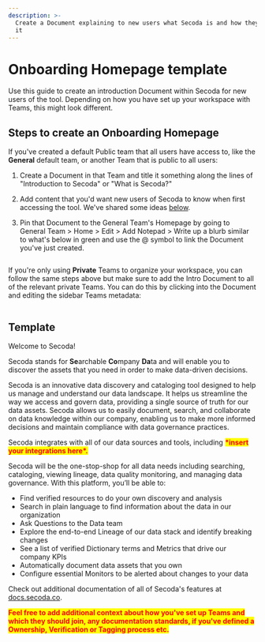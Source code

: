 ```yaml
---
description: >-
  Create a Document explaining to new users what Secoda is and how they can use
  it
---
```


# Onboarding Homepage template

Use this guide to create an introduction Document within Secoda for new users of the tool. Depending on how you have set up your workspace with Teams, this might look different.

## Steps to create an Onboarding Homepage

If you've created a default Public team that all users have access to, like the **General** default team, or another Team that is public to all users:

1. Create a Document in that Team and title it something along the lines of "Introduction to Secoda" or "What is Secoda?"
2. Add content that you'd want new users of Secoda to know when first accessing the tool. We've shared some ideas [below](onboarding-homepage-template.md#template).&#x20;
3.  Pin that Document to the General Team's Homepage by going to General Team > Home > Edit > Add Notepad > Write up a blurb similar to what's below in green and use the @ symbol to link the Document you've just created.

    <figure><img src="https://secoda-public-media-assets.s3.amazonaws.com/5417ebfa-5279-4962-a785-7a3e25c678ca.png" alt=""><figcaption></figcaption></figure>

If you're only using **Private** Teams to organize your workspace, you can follow the same steps above but make sure to add the Intro Document to all of the relevant private Teams. You can do this by clicking into the Document and editing the sidebar Teams metadata:

<figure><img src="https://secoda-public-media-assets.s3.amazonaws.com/4795a210-6685-4201-8614-754fc7dcf441.gif" alt=""><figcaption></figcaption></figure>

## Template

Welcome to Secoda!

Secoda stands for **Se**archable **Co**mpany **Da**ta and will enable you to discover the assets that you need in order to make data-driven decisions.

Secoda is an innovative data discovery and cataloging tool designed to help us manage and understand our data landscape. It helps us streamline the way we access and govern data, providing a single source of truth for our data assets. Secoda allows us to easily document, search, and collaborate on data knowledge within our company, enabling us to make more informed decisions and maintain compliance with data governance practices.

Secoda integrates with all of our data sources and tools, including <mark style="color:red;">**\*insert your integrations here\*.**</mark>

Secoda will be the one-stop-shop for all data needs including searching, cataloging, viewing lineage, data quality monitoring, and managing data governance. With this platform, you’ll be able to:

* Find verified resources to do your own discovery and analysis
* Search in plain language to find information about the data in our organization
* Ask Questions to the Data team&#x20;
* Explore the end-to-end Lineage of our data stack and identify breaking changes
* See a list of verified Dictionary terms and Metrics that drive our company KPIs
* Automatically document data assets that you own
* Configure essential Monitors to be alerted about changes to your data

Check out additional documentation of all of Secoda's features at [docs.secoda.co](https://docs.secoda.co/).&#x20;

<mark style="color:red;">**Feel free to add additional context about how you've set up Teams and which they should join, any documentation standards, if you've defined a Ownership, Verification or Tagging process etc.**</mark>

